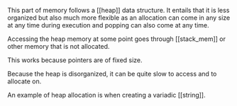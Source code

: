 This part of memory follows a [[heap]] data structure.
It entails that it is less organized but also much more flexible as an allocation can come in any size at any time during execution and popping can also come at any time.

Accessing the heap memory at some point goes through [[stack_mem]] or other memory that is not allocated.

This works because pointers are of fixed size.

Because the heap is disorganized, it can be quite slow to access and to allocate on.

An example of heap allocation is when creating a variadic [[string]].